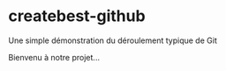 # createbest-github
Une simple démonstration du déroulement typique de Git

Bienvenu à notre projet...
